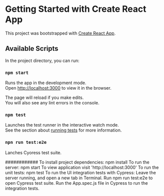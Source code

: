 # Getting Started with Create React App

This project was bootstrapped with [Create React App](https://github.com/facebook/create-react-app).

## Available Scripts

In the project directory, you can run:

### `npm start`

Runs the app in the development mode.\
Open [http://localhost:3000](http://localhost:3000) to view it in the browser.

The page will reload if you make edits.\
You will also see any lint errors in the console.

### `npm test`

Launches the test runner in the interactive watch mode.\
See the section about [running tests](https://facebook.github.io/create-react-app/docs/running-tests) for more information.

### `npn run test:e2e`

Lanches Cyoress test suite.


############
To install project dependencies: npm install
To run the server: npm start
To view application visit 'http://localhost:3000'
To run the unit tests: npm test
To run the UI integration tests with Cypress:
Leave the server running, and open a new tab in Terminal.
Run npm run test:e2e to open Cypress test suite.
Run the App.spec.js file in Cypress to run the integration tests.